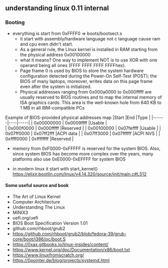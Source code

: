 ## understanding linux 0.11 internal


### Booting 
- everything is start from 0xFFFF0 => boots/bootsect.s  
    - it start with assembly/hardware language not c language cause ram and cpu even didn't start.  
    - As a general rule, the Linux kernel is installed in RAM starting from the physical address 0x00100000  
    - what it means? One way to implement NOT is to use XOR with one operand being all ones (FFFF FFFF FFFF FFFFhex).  
    - Page frame 0 is used by BIOS to store the system hardware configuration
detected during the Power-On Self-Test (POST); the BIOS of many laptops,
moreover, writes data on this page frame even after the system is initialized.  
    - Physical addresses ranging from 0x000a0000 to 0x000fffff are usually reserved to BIOS routines and to map the internal memory of ISA graphics cards. This area
is the well-known hole from 640 KB to 1 MB in all IBM-compatible PCs

Example of BIOS-provided physical addresses map
|Start |End |Type |
|------|----|-----|
| 0x00000000 | 0x0009ffff |Usable    |  
| 0x000f0000 | 0x000fffff |Reserved  |
| 0x00100000 | 0x07feffff |Usable    |
| 0x07ff0000 | 0x07ff2fff |ACPI data |
| 0x07ff3000 | 0x07ffffff |ACPI NVS  |
| 0xffff0000 | 0xffffffff |Reserved  |

   - memory from 0xF0000-0xFFFFF is reserved for the system BIOS. Also, since system BIOS has become more complex over the years, many platforms also use 0xE0000-0xEFFFF for system BIOS

   - in modern linux it start with start_kernel() https://elixir.bootlin.com/linux/v4.14.320/source/init/main.c#L512










#### Some useful source and book
- The Art of Linux Kernel  
- Computer Architecture  
- Understanding The Linux
- MINIX3
- uefi.org/uefi
- BIOS Boot Specification Version 1.01
- github.com/rhboot/grub2
- https://github.com/rhboot/grub2/blob/fedora-39/grub-core/boot/i386/pc/boot.S
- https://0xax.gitbooks.io/linux-insides/content/
- https://www.kernel.org/doc/Documentation/x86/boot.txt
- https://www.linuxfromscratch.org/
- https://0pointer.de/blog/projects/systemd.html

